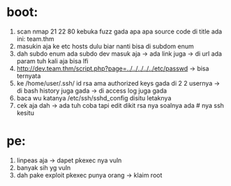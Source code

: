 # boot:
1. scan nmap 21 22 80 kebuka fuzz gada apa apa  source code di title ada ini: team.thm
2. masukin aja ke etc hosts dulu biar nanti bisa di subdom enum
3. dah subdo enum ada subdo dev masuk aja -> ada link juga -> di url ada param tuh kali aja bisa lfi
4. http://dev.team.thm/script.php?page=../../../../../etc/passwd -> bisa ternyata
5. ke /home/user/.ssh/ id rsa ama authorized keys gada di 2 2 usernya -> di bash history juga gada -> di access log juga gada
6. baca wu katanya /etc/ssh/sshd_config disitu letaknya 
7. cek aja dah -> ada tuh coba tapi edit dikit rsa nya soalnya ada # nya ssh kesitu 

# pe: 
1. linpeas aja -> dapet pkexec nya vuln
2. banyak sih yg vuln 
3. dah pake exploit pkexec punya orang -> klaim root
